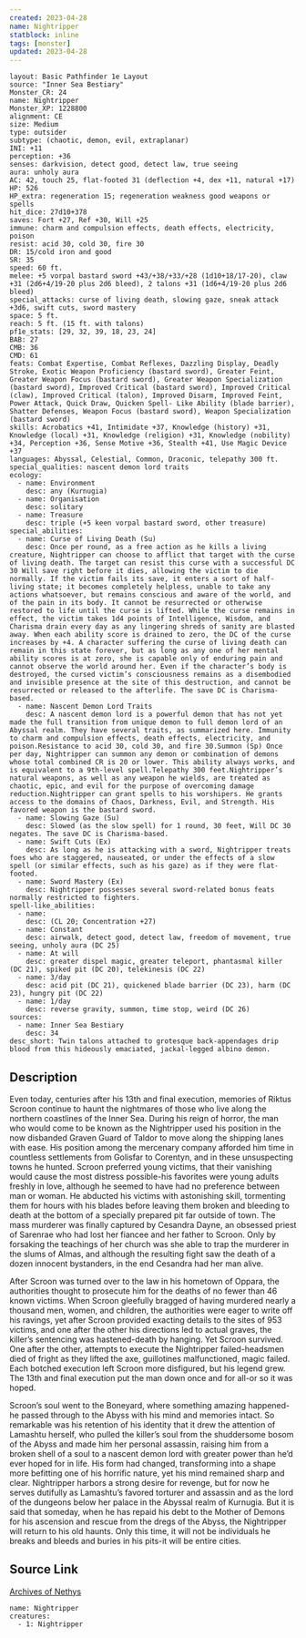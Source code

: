 ```yaml
---
created: 2023-04-28
name: Nightripper
statblock: inline
tags: [monster]
updated: 2023-04-28
---
```

```statblock
layout: Basic Pathfinder 1e Layout
source: "Inner Sea Bestiary"
Monster_CR: 24
name: Nightripper
Monster_XP: 1228800
alignment: CE
size: Medium
type: outsider
subtype: (chaotic, demon, evil, extraplanar)
INI: +11
perception: +36
senses: darkvision, detect good, detect law, true seeing
aura: unholy aura
AC: 42, touch 25, flat-footed 31 (deflection +4, dex +11, natural +17)
HP: 526
HP_extra: regeneration 15; regeneration weakness good weapons or spells
hit_dice: 27d10+378
saves: Fort +27, Ref +30, Will +25
immune: charm and compulsion effects, death effects, electricity, poison
resist: acid 30, cold 30, fire 30
DR: 15/cold iron and good
SR: 35
speed: 60 ft.
melee: +5 vorpal bastard sword +43/+38/+33/+28 (1d10+18/17-20), claw +31 (2d6+4/19-20 plus 2d6 bleed), 2 talons +31 (1d6+4/19-20 plus 2d6 bleed)
special_attacks: curse of living death, slowing gaze, sneak attack +3d6, swift cuts, sword mastery
space: 5 ft.
reach: 5 ft. (15 ft. with talons)
pf1e_stats: [29, 32, 39, 18, 23, 24]
BAB: 27
CMB: 36
CMD: 61
feats: Combat Expertise, Combat Reflexes, Dazzling Display, Deadly Stroke, Exotic Weapon Proficiency (bastard sword), Greater Feint, Greater Weapon Focus (bastard sword), Greater Weapon Specialization (bastard sword), Improved Critical (bastard sword), Improved Critical (claw), Improved Critical (talon), Improved Disarm, Improved Feint, Power Attack, Quick Draw, Quicken Spell- Like Ability (blade barrier), Shatter Defenses, Weapon Focus (bastard sword), Weapon Specialization (bastard sword)
skills: Acrobatics +41, Intimidate +37, Knowledge (history) +31, Knowledge (local) +31, Knowledge (religion) +31, Knowledge (nobility) +34, Perception +36, Sense Motive +36, Stealth +41, Use Magic Device +37
languages: Abyssal, Celestial, Common, Draconic, telepathy 300 ft.
special_qualities: nascent demon lord traits
ecology:
  - name: Environment
    desc: any (Kurnugia)
  - name: Organisation
    desc: solitary
  - name: Treasure
    desc: triple (+5 keen vorpal bastard sword, other treasure)
special_abilities:
  - name: Curse of Living Death (Su)
    desc: Once per round, as a free action as he kills a living creature, Nightripper can choose to afflict that target with the curse of living death. The target can resist this curse with a successful DC 30 Will save right before it dies, allowing the victim to die normally. If the victim fails its save, it enters a sort of half-living state; it becomes completely helpless, unable to take any actions whatsoever, but remains conscious and aware of the world, and of the pain in its body. It cannot be resurrected or otherwise restored to life until the curse is lifted. While the curse remains in effect, the victim takes 1d4 points of Intelligence, Wisdom, and Charisma drain every day as any lingering shreds of sanity are blasted away. When each ability score is drained to zero, the DC of the curse increases by +4. A character suffering the curse of living death can remain in this state forever, but as long as any one of her mental ability scores is at zero, she is capable only of enduring pain and cannot observe the world around her. Even if the character’s body is destroyed, the cursed victim’s consciousness remains as a disembodied and invisible presence at the site of this destruction, and cannot be resurrected or released to the afterlife. The save DC is Charisma-based.
  - name: Nascent Demon Lord Traits
    desc: A nascent demon lord is a powerful demon that has not yet made the full transition from unique demon to full demon lord of an Abyssal realm. They have several traits, as summarized here. Immunity to charm and compulsion effects, death effects, electricity, and poison.Resistance to acid 30, cold 30, and fire 30.Summon (Sp) Once per day, Nightripper can summon any demon or combination of demons whose total combined CR is 20 or lower. This ability always works, and is equivalent to a 9th-level spell.Telepathy 300 feet.Nightripper’s natural weapons, as well as any weapon he wields, are treated as chaotic, epic, and evil for the purpose of overcoming damage reduction.Nightripper can grant spells to his worshipers. He grants access to the domains of Chaos, Darkness, Evil, and Strength. His favored weapon is the bastard sword.
  - name: Slowing Gaze (Su)
    desc: Slowed (as the slow spell) for 1 round, 30 feet, Will DC 30 negates. The save DC is Charisma-based.
  - name: Swift Cuts (Ex)
    desc: As long as he is attacking with a sword, Nightripper treats foes who are staggered, nauseated, or under the effects of a slow spell (or similar effects, such as his gaze) as if they were flat-footed.
  - name: Sword Mastery (Ex)
    desc: Nightripper possesses several sword-related bonus feats normally restricted to fighters.
spell-like_abilities:
  - name:
    desc: (CL 20; Concentration +27)
  - name: Constant
    desc: airwalk, detect good, detect law, freedom of movement, true seeing, unholy aura (DC 25)
  - name: At will
    desc: greater dispel magic, greater teleport, phantasmal killer (DC 21), spiked pit (DC 20), telekinesis (DC 22)
  - name: 3/day
    desc: acid pit (DC 21), quickened blade barrier (DC 23), harm (DC 23), hungry pit (DC 22)
  - name: 1/day
    desc: reverse gravity, summon, time stop, weird (DC 26)
sources:
  - name: Inner Sea Bestiary
    desc: 34
desc_short: Twin talons attached to grotesque back-appendages drip blood from this hideously emaciated, jackal-legged albino demon.
```
## Description
Even today, centuries after his 13th and final execution, memories of Riktus Scroon continue to haunt the nightmares of those who live along the northern coastlines of the Inner Sea. During his reign of horror, the man who would come to be known as the Nightripper used his position in the now disbanded Graven Guard of Taldor to move along the shipping lanes with ease. His position among the mercenary company afforded him time in countless settlements from Golisfar to Corentyn, and in these unsuspecting towns he hunted. Scroon preferred young victims, that their vanishing would cause the most distress possible-his favorites were young adults freshly in love, although he seemed to have had no preference between man or woman. He abducted his victims with astonishing skill, tormenting them for hours with his blades before leaving them broken and bleeding to death at the bottom of a specially prepared pit far outside of town. The mass murderer was finally captured by Cesandra Dayne, an obsessed priest of Sarenrae who had lost her fiancee and her father to Scroon. Only by forsaking the teachings of her church was she able to trap the murderer in the slums of Almas, and although the resulting fight saw the death of a dozen innocent bystanders, in the end Cesandra had her man alive.

After Scroon was turned over to the law in his hometown of Oppara, the authorities thought to prosecute him for the deaths of no fewer than 46 known victims. When Scroon gleefully bragged of having murdered nearly a thousand men, women, and children, the authorities were eager to write off his ravings, yet after Scroon provided exacting details to the sites of 953 victims, and one after the other his directions led to actual graves, the killer’s sentencing was hastened-death by hanging. Yet Scroon survived. One after the other, attempts to execute the Nightripper failed-headsmen died of fright as they lifted the axe, guillotines malfunctioned, magic failed. Each botched execution left Scroon more disfigured, but his legend grew. The 13th and final execution put the man down once and for all-or so it was hoped.

Scroon’s soul went to the Boneyard, where something amazing happened-he passed through to the Abyss with his mind and memories intact. So remarkable was his retention of his identity that it drew the attention of Lamashtu herself, who pulled the killer’s soul from the shuddersome bosom of the Abyss and made him her personal assassin, raising him from a broken shell of a soul to a nascent demon lord with greater power than he’d ever hoped for in life. His form had changed, transforming into a shape more befitting one of his horrific nature, yet his mind remained sharp and clear. Nightripper harbors a strong desire for revenge, but for now he serves dutifully as Lamashtu’s favored torturer and assassin and as the lord of the dungeons below her palace in the Abyssal realm of Kurnugia. But it is said that someday, when he has repaid his debt to the Mother of Demons for his ascension and rescue from the dregs of the Abyss, the Nightripper will return to his old haunts. Only this time, it will not be individuals he breaks and bleeds and buries in his pits-it will be entire cities.
## Source Link
[Archives of Nethys](https://aonprd.com/MonsterDisplay.aspx?ItemName=Nightripper)
```encounter-table
name: Nightripper
creatures:
  - 1: Nightripper
```
